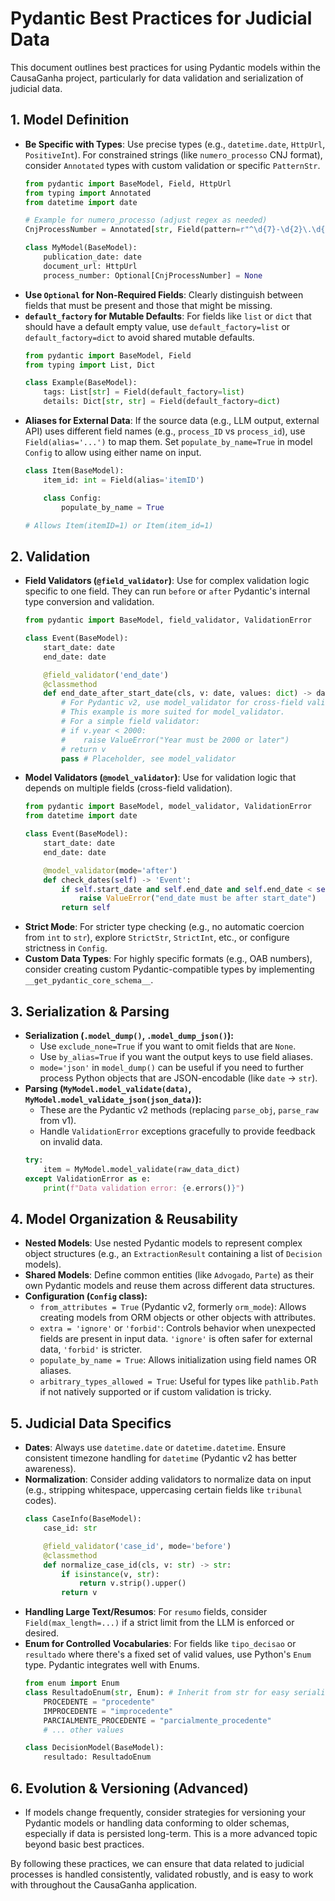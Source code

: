 # Pydantic Best Practices for Judicial Data

This document outlines best practices for using Pydantic models within the CausaGanha project, particularly for data validation and serialization of judicial data.

## 1. Model Definition

-   **Be Specific with Types**: Use precise types (e.g., `datetime.date`, `HttpUrl`, `PositiveInt`). For constrained strings (like `numero_processo` CNJ format), consider `Annotated` types with custom validation or specific `PatternStr`.
    ```python
    from pydantic import BaseModel, Field, HttpUrl
    from typing import Annotated
    from datetime import date

    # Example for numero_processo (adjust regex as needed)
    CnjProcessNumber = Annotated[str, Field(pattern=r"^\d{7}-\d{2}\.\d{4}\.\d\.\d{2}\.\d{4}$")]

    class MyModel(BaseModel):
        publication_date: date
        document_url: HttpUrl
        process_number: Optional[CnjProcessNumber] = None
    ```
-   **Use `Optional` for Non-Required Fields**: Clearly distinguish between fields that must be present and those that might be missing.
-   **`default_factory` for Mutable Defaults**: For fields like `list` or `dict` that should have a default empty value, use `default_factory=list` or `default_factory=dict` to avoid shared mutable defaults.
    ```python
    from pydantic import BaseModel, Field
    from typing import List, Dict

    class Example(BaseModel):
        tags: List[str] = Field(default_factory=list)
        details: Dict[str, str] = Field(default_factory=dict)
    ```
-   **Aliases for External Data**: If the source data (e.g., LLM output, external API) uses different field names (e.g., `process_ID` vs `process_id`), use `Field(alias='...')` to map them. Set `populate_by_name=True` in model `Config` to allow using either name on input.
    ```python
    class Item(BaseModel):
        item_id: int = Field(alias='itemID')

        class Config:
            populate_by_name = True

    # Allows Item(itemID=1) or Item(item_id=1)
    ```

## 2. Validation

-   **Field Validators (`@field_validator`)**: Use for complex validation logic specific to one field. They can run `before` or `after` Pydantic's internal type conversion and validation.
    ```python
    from pydantic import BaseModel, field_validator, ValidationError

    class Event(BaseModel):
        start_date: date
        end_date: date

        @field_validator('end_date')
        @classmethod
        def end_date_after_start_date(cls, v: date, values: dict) -> date:
            # For Pydantic v2, use model_validator for cross-field validation.
            # This example is more suited for model_validator.
            # For a simple field validator:
            # if v.year < 2000:
            #    raise ValueError("Year must be 2000 or later")
            # return v
            pass # Placeholder, see model_validator
    ```
-   **Model Validators (`@model_validator`)**: Use for validation logic that depends on multiple fields (cross-field validation).
    ```python
    from pydantic import BaseModel, model_validator, ValidationError
    from datetime import date

    class Event(BaseModel):
        start_date: date
        end_date: date

        @model_validator(mode='after')
        def check_dates(self) -> 'Event':
            if self.start_date and self.end_date and self.end_date < self.start_date:
                raise ValueError("end_date must be after start_date")
            return self
    ```
-   **Strict Mode**: For stricter type checking (e.g., no automatic coercion from `int` to `str`), explore `StrictStr`, `StrictInt`, etc., or configure strictness in `Config`.
-   **Custom Data Types**: For highly specific formats (e.g., OAB numbers), consider creating custom Pydantic-compatible types by implementing `__get_pydantic_core_schema__`.

## 3. Serialization & Parsing

-   **Serialization (`.model_dump()`, `.model_dump_json()`):**
    -   Use `exclude_none=True` if you want to omit fields that are `None`.
    -   Use `by_alias=True` if you want the output keys to use field aliases.
    -   `mode='json'` in `model_dump()` can be useful if you need to further process Python objects that are JSON-encodable (like `date` -> `str`).
-   **Parsing (`MyModel.model_validate(data)`, `MyModel.model_validate_json(json_data)`):**
    -   These are the Pydantic v2 methods (replacing `parse_obj`, `parse_raw` from v1).
    -   Handle `ValidationError` exceptions gracefully to provide feedback on invalid data.
    ```python
    try:
        item = MyModel.model_validate(raw_data_dict)
    except ValidationError as e:
        print(f"Data validation error: {e.errors()}")
    ```

## 4. Model Organization & Reusability

-   **Nested Models**: Use nested Pydantic models to represent complex object structures (e.g., an `ExtractionResult` containing a list of `Decision` models).
-   **Shared Models**: Define common entities (like `Advogado`, `Parte`) as their own Pydantic models and reuse them across different data structures.
-   **Configuration (`Config` class):**
    -   `from_attributes = True` (Pydantic v2, formerly `orm_mode`): Allows creating models from ORM objects or other objects with attributes.
    -   `extra = 'ignore'` or `'forbid'`: Controls behavior when unexpected fields are present in input data. `'ignore'` is often safer for external data, `'forbid'` is stricter.
    -   `populate_by_name = True`: Allows initialization using field names OR aliases.
    -   `arbitrary_types_allowed = True`: Useful for types like `pathlib.Path` if not natively supported or if custom validation is tricky.

## 5. Judicial Data Specifics

-   **Dates**: Always use `datetime.date` or `datetime.datetime`. Ensure consistent timezone handling for `datetime` (Pydantic v2 has better awareness).
-   **Normalization**: Consider adding validators to normalize data on input (e.g., stripping whitespace, uppercasing certain fields like `tribunal` codes).
    ```python
    class CaseInfo(BaseModel):
        case_id: str

        @field_validator('case_id', mode='before')
        @classmethod
        def normalize_case_id(cls, v: str) -> str:
            if isinstance(v, str):
                return v.strip().upper()
            return v
    ```
-   **Handling Large Text/Resumos**: For `resumo` fields, consider `Field(max_length=...)` if a strict limit from the LLM is enforced or desired.
-   **Enum for Controlled Vocabularies**: For fields like `tipo_decisao` or `resultado` where there's a fixed set of valid values, use Python's `Enum` type. Pydantic integrates well with Enums.
    ```python
    from enum import Enum
    class ResultadoEnum(str, Enum): # Inherit from str for easy serialization
        PROCEDENTE = "procedente"
        IMPROCEDENTE = "improcedente"
        PARCIALMENTE_PROCEDENTE = "parcialmente_procedente"
        # ... other values

    class DecisionModel(BaseModel):
        resultado: ResultadoEnum
    ```

## 6. Evolution & Versioning (Advanced)

-   If models change frequently, consider strategies for versioning your Pydantic models or handling data conforming to older schemas, especially if data is persisted long-term. This is a more advanced topic beyond basic best practices.

By following these practices, we can ensure that data related to judicial processes is handled consistently, validated robustly, and is easy to work with throughout the CausaGanha application.
